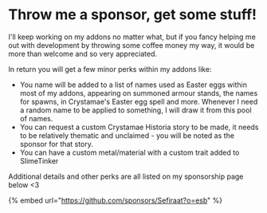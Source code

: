 # Throw me a sponsor, get some stuff!

I'll keep working on my addons no matter what, but if you fancy helping me out with development by throwing some coffee money my way, it would be more than welcome and so very appreciated.

In return you will get a few minor perks within my addons like:

* You name will be added to a list of names used as Easter eggs within most of my addons, appearing on summoned armour stands, the names for spawns, in Crystamae's Easter egg spell and more. Whenever I need a random name to be applied to something, I will draw it from this pool of names.
* You can request a custom Crystamae Historia story to be made, it needs to be relatively thematic and unclaimed - you will be noted as the sponsor for that story.
* You can have a custom metal/material with a custom trait added to SlimeTinker

Additional details and other perks are all listed on my sponsorship page below <3&#x20;

{% embed url="https://github.com/sponsors/Sefiraat?o=esb" %}


